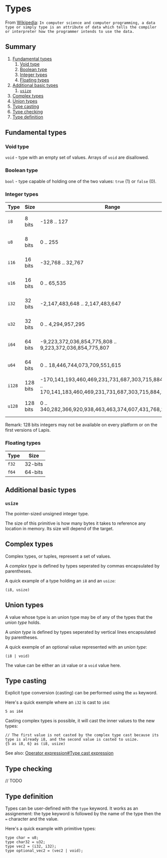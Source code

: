 # Types

From [Wikipedia](https://en.wikipedia.org/wiki/Data_type): `In computer science and computer programming, a data type or simply type is an attribute of data which tells the compiler or interpreter how the programmer intends to use the data.`

## Summary

 1. [Fundamental types](#fundamental-types)
     1. [Void type](#void-type)
     2. [Boolean type](#boolean-type)
     3. [Integer types](#integer-types)
     4. [Floating types](#floating-types)
 2. [Additional basic types](#additional-basic-types)
     1. [`usize`](#`usize`)
 3. [Complex types](#complex-types)
 4. [Union types](#union-types)
 5. [Type casting](#type-casting)
 6. [Type checking](#type-checking)
 7. [Type definition](#type-definition)

## Fundamental types

### Void type

`void` - type with an empty set of values. Arrays of `void` are disallowed.

### Boolean type

`bool` - type capable of holding one of the two values: `true` (1) or `false` (0).

### Integer types

|  Type  |  Size    |  Range                                                                                                      |  Meaning                  |
|--------|----------|-------------------------------------------------------------------------------------------------------------|---------------------------|
| `i8`   | 8 bits   | -128 .. 127                                                                                                 | 8-bits signed integer     |
| `u8`   | 8 bits   | 0 .. 255                                                                                                    | 8-bits unsigned integer   |
| `i16`  | 16 bits  | -32,768 .. 32,767                                                                                           | 16-bits signed integer    |
| `u16`  | 16 bits  | 0 .. 65,535                                                                                                 | 16-bits unsigned integer  |
| `i32`  | 32 bits  | -2,147,483,648 .. 2,147,483,647                                                                             | 32-bits signed integer    |
| `u32`  | 32 bits  | 0 .. 4,294,957,295                                                                                          | 32-bits unsigned integer  |
| `i64`  | 64 bits  | -9,223,372,036,854,775,808 .. 9,223,372,036,854,775,807                                                     | 64-bits signed integer    |
| `u64`  | 64 bits  | 0 .. 18,446,744,073,709,551,615                                                                             | 64-bits unsigned integer  |
| `i128` | 128 bits | -170,141,193,460,469,231,731,687,303,715,884,105,728 .. 170,141,183,460,469,231,731,687,303,715,884,105,727 | 128-bits signed integer   |
| `u128` | 128 bits | 0 .. 340,282,366,920,938,463,463,374,607,431,768,211,455                                                    | 128-bits unsigned integer |

Remark: 128 bits integers may not be available on every platform or on the first versions of Lapis.

### Floating types

|  Type  |  Size   |
|--------|---------|
| `f32`  | 32-bits |
| `f64`  | 64-bits |

## Additional basic types

### `usize`

The pointer-sized unsigned integer type.

The size of this primitive is how many bytes it takes to reference any location in memory. Its size will depend of the target.

## Complex types

Complex types, or tuples, represent a set of values.

A *complex type* is defined by types seperated by commas encapsulated by parentheses.

A quick example of a type holding an `i8` and an `usize`:
```lapis
(i8, usize)
```

## Union types

A value whose type is an union type may be of any of the types that the *union type* holds.

A *union type* is defined by types seperated by vertical lines encapsulated by parentheses.

A quick exemple of an optional value represented with an *union type*:

```lapis
(i8 | void)
```

The value can be either an `i8` value or a `void` value here.

## Type casting

Explicit type conversion (casting) can be performed using the `as` keyword.

Here's a quick exemple where an `i32` is cast to `i64`:

```lapis
5 as i64
```

Casting complex types is possible, it will cast the inner values to the new types:

```lapis
// The first value is not casted by the complex type cast because its type is already i8, and the second value is casted to usize.
{5 as i8, 6} as (i8, usize)
```

See also: [Operator expression#Type cast expression](statements_and_expressions/expressions/operator_expressions.md#type-cast-expression)

## Type checking

// TODO

## Type definition

Types can be user-defined with the `type` keyword.
It works as an assignement: the type keyword is followed by the name of the type then the `=` character and the value.

Here's a quick example with primitive types:

```lapis
type char = u8;
type char32 = u32;
type vec2 = (i32, i32);
type optional_vec2 = (vec2 | void);
```
